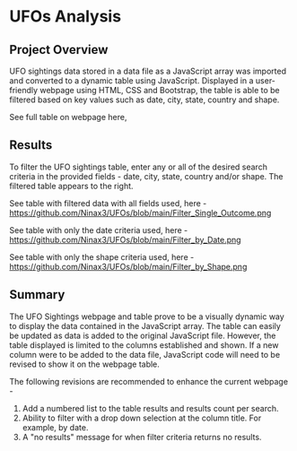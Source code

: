 # UFOs Analysis

## Project Overview
UFO sightings data stored in a data file as a JavaScript array was imported and converted to a dynamic table using JavaScript. Displayed in a user-friendly webpage using HTML, CSS and Bootstrap, the table is able to be filtered based on key values such as date, city, state, country and shape. 

See full table on webpage here, 

## Results
To filter the UFO sightings table, enter any or all of the desired search criteria in the provided fields - date, city, state, country and/or shape. The filtered table appears to the right.

See table with filtered data with all fields used, here - https://github.com/Ninax3/UFOs/blob/main/Filter_Single_Outcome.png

See table with only the date criteria used, here - https://github.com/Ninax3/UFOs/blob/main/Filter_by_Date.png

See table with only the shape criteria used, here - https://github.com/Ninax3/UFOs/blob/main/Filter_by_Shape.png

## Summary
The UFO Sightings webpage and table prove to be a visually dynamic way to display the data contained in the JavaScript array. The table can easily be updated as data is added to the original JavaScript file. However, the table displayed is limited to the columns established and shown. If a new column were to be added to the data file, JavaScript code will need to be revised to show it on the webpage table.

The following revisions are recommended to enhance the current webpage -  
1. Add a numbered list to the table results and results count per search. 
2. Ability to filter with a drop down selection at the column title. For example, by date. 
3. A "no results" message for when filter criteria returns no results. 
